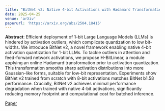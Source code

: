 ```yaml
---
title: "BitNet v2: Native 4-bit Activations with Hadamard Transformation for 1-bit LLMs"
date: 2025-04-25
venue: 'arXiv'
paperurl: 'https://arxiv.org/abs/2504.18415'
---
```

<b>Abstract</b>: Efficient deployment of 1-bit Large Language Models (LLMs) is hindered by activation outliers, which complicate quantization to low bit-widths. We introduce BitNet v2, a novel framework enabling native 4-bit activation quantization for 1-bit LLMs. To tackle outliers in attention and feed-forward network activations, we propose H-BitLinear, a module applying an online Hadamard transformation prior to activation quantization. This transformation smooths sharp activation distributions into more Gaussian-like forms, suitable for low-bit representation. Experiments show BitNet v2 trained from scratch with 8-bit activations matches BitNet b1.58 performance. Crucially, BitNet v2 achieves minimal performance degradation when trained with native 4-bit activations, significantly reducing memory footprint and computational cost for batched inference.

[Paper](https://arxiv.org/abs/2504.18415) 
